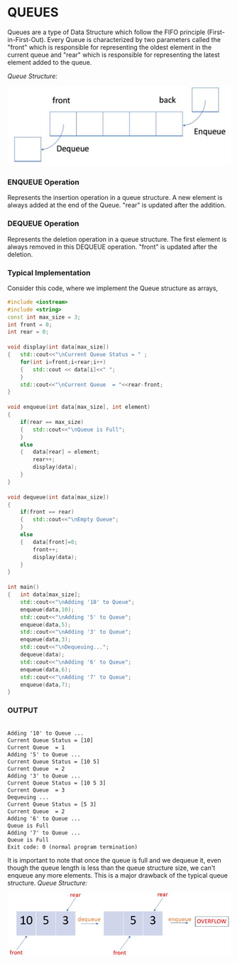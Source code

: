 # QUEUES

Queues are a type of Data Structure which follow the FIFO principle (First-in-First-Out). Every Queue is characterized by two parameters called the "front" which is responsible for representing the oldest element in the current queue and "rear" which is responsible for representing the latest element added to the queue.

*Queue Structure:*

![alt text](Pictures/Queue_Structure.JPG)

### ENQUEUE Operation
Represents the insertion operation in a queue structure. A new element is always added at the end of the Queue. "rear" is updated after the addition.

### DEQUEUE Operation
Represents the deletion operation in a queue structure. The first element is always removed in this DEQUEUE operation. "front" is updated after the deletion.

### Typical Implementation
Consider this code, where we implement the Queue structure as arrays,

```cpp
#include <iostream>
#include <string>
const int max_size = 3;
int front = 0;
int rear = 0;

void display(int data[max_size])
{   std::cout<<"\nCurrent Queue Status = " ;
    for(int i=front;i<rear;i++)
    {   std::cout << data[i]<<" ";
    }
    std::cout<<"\nCurrent Queue  = "<<rear-front;
}

void enqueue(int data[max_size], int element)
{
    if(rear == max_size)
    {   std::cout<<"\nQueue is Full";
    }
    else
    {   data[rear] = element;
        rear++;
        display(data);
    }    
}

void dequeue(int data[max_size])
{
    if(front == rear)
    {   std::cout<<"\nEmpty Queue";
    }
    else
    {   data[front]=0;
        front++;
        display(data);
    }
}

int main()
{   int data[max_size];
    std::cout<<"\nAdding '10' to Queue";
    enqueue(data,10);
    std::cout<<"\nAdding '5' to Queue";
    enqueue(data,5);
    std::cout<<"\nAdding '3' to Queue";
    enqueue(data,3);
    std::cout<<"\nDequeuing...";    
    dequeue(data);
    std::cout<<"\nAdding '6' to Queue";
    enqueue(data,6);
    std::cout<<"\nAdding '7' to Queue";
    enqueue(data,7);
}
```
### OUTPUT
```

Adding '10' to Queue ...
Current Queue Status = [10]
Current Queue  = 1
Adding '5' to Queue ...
Current Queue Status = [10 5]
Current Queue  = 2
Adding '3' to Queue ...
Current Queue Status = [10 5 3]
Current Queue  = 3
Dequeuing ...
Current Queue Status = [5 3]
Current Queue  = 2
Adding '6' to Queue ...
Queue is Full
Adding '7' to Queue ...
Queue is Full
Exit code: 0 (normal program termination)
```

It is important to note that once the queue is full and we dequeue it, even though the queue length is less than the queue structure size, we can't enqueue any more elements. This is a major drawback of the typical queue structure.
*Queue Structure:*

![alt text](Pictures/Queue_Implementation_Drawback.JPG)
